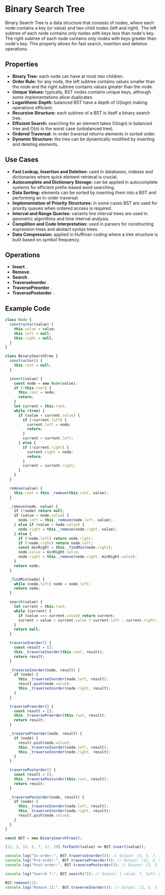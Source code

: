 # Binary Search Tree

Binary Search Tree is a data structure that consists of nodes, where each node contains a key (or value) and two child nodes (left and right). The left subtree of each node contains only nodes with keys less than node's key. The right subtree of each node contains only nodes with keys greater than node's key. This properly allows for fast search, insertion and deletion operations.

## Properties

- **Binary Tree:** each node can have at most two children.
- **Order Rule:** for any node, the left subtree contains values smaller than the node and the right subtree contains values greater than the node.
- **Unique Values:** typically, BST nodes contains unique keys, although some implementations allow duplicates.
- **Logarithmic Depth:** balanced BST have a depth of O(logn) making operations efficient.
- **Recursive Structure:** each subtree of a BST is itself a binary search tree.
- **Efficient Search:** searching for an element takes O(logn) in balanced tree and O(n) in the worst case (unbalanced tree).
- **Ordered Traversal:** in-order traversal returns elements in sorted order.
- **Dynamic Structure:** the tree can be dynamically modified by inserting and deleting elements.

## Use Cases

- **Fast Lookup, Insertion and Deletion:** used in databases, indexes and dictionaries where quick element retrieval is crucial.
- **Autocomplete and Dictionary Storage:** can be applied in autocomplete systems for efficient prefix-based word searching.
- **Data Sorting:** elements can be sorted by inserting them into a BST and performing an in-order traversal.
- **Implementation of Priority Structures:** in some cases BST are used for priority queues when ordered access is required.
- **Interval and Range Queries:** variants line interval trees are used in geometric algorithms and time interval analysis.
- **Complition and Code Interpretation:** used in parsers for constructing expression trees and abstact syntax trees.
- **Data Compression:** applied in Huffman coding where a tree structure is built based on symbol frequency.

## Operations

- **Insert** .
- **Remove** .
- **Search** .
- **TraverseInorder** .
- **TraversePreorder** .
- **TraversePostorder** .

## Example Code

```js
class Node {
  constructor(value) {
    this.value = value;
    this.left = null;
    this.right = null;
  }
}

class BinarySearchTree {
  constructor() {
    this.root = null;
  }

  insert(value) {
    const node = new Node(value);
    if (!this.root) {
      this.root = node;
      return;
    }
    let current = this.root;
    while (true) {
      if (value < current.value) {
        if (!current.left) {
          current.left = node;
          return;
        }
        current = current.left;
      } else {
        if (!current.right) {
          current.right = node;
          return;
        }
        current = current.right;
      }
    }
  }

  remove(value) {
    this.root = this._remove(this.root, value);
  }

  _remove(node, value) {
    if (!node) return null;
    if (value < node.value) {
      node.left = this._remove(node.left, value);
    } else if (value > node.value) {
      node.right = this._remove(node.right, value);
    } else {
      if (!node.left) return node.right;
      if (!node.right) return node.left;
      const minRight = this._findMin(node.right);
      node.value = minRight.value;
      node.right = this._remove(node.right, minRight.value);
    }
    return node;
  }

  _findMin(node) {
    while (node.left) node = node.left;
    return node;
  }

  search(value) {
    let current = this.root;
    while (current) {
      if (value === current.value) return current;
      current = value < current.value ? current.left : current.right;
    }
    return null;
  }

  traverseInorder() {
    const result = [];
    this._traverseInorder(this.root, result);
    return result;
  }

  _traverseInorder(node, result) {
    if (node) {
      this._traverseInorder(node.left, result);
      result.push(node.value);
      this._traverseInorder(node.right, result);
    }
  }

  traversePreorder() {
    const result = [];
    this._traversePreorder(this.root, result);
    return result;
  }

  _traversePreorder(node, result) {
    if (node) {
      result.push(node.value);
      this._traverseInorder(node.left, result);
      this._traverseInorder(node.right, result);
    }
  }

  traversePostorder() {
    const result = [];
    this._traversePostorder(this.root, result);
    return result;
  }

  _traversePostorder(node, result) {
    if (node) {
      this._traverseInorder(node.left, result);
      this._traverseInorder(node.right, result);
      result.push(node.value);
    }
  }
}

const BST = new BinarySearchTree();

[11, 3, 13, 5, 7, 17, 19].forEach((value) => BST.insert(value));

console.log("In-order:", BST.traverseInorder()); // Output: [3, 5, 7, 11, 13, 17, 19]
console.log("Pre-order:", BST.traversePreorder()); // Output: [11, 3, 5, 7, 13, 17, 19]
console.log("Post-order:", BST.traversePostorder()); // Output: [3, 5, 7, 13, 17, 19, 11]

console.log("Search 7:", BST.search(7)); // Output: { value: 7, left: null, right: null }

BST.remove(11);
console.log("Remove 11:", BST.traverseInorder()); // Output: [3, 5, 7, 13, 17, 19]
```
